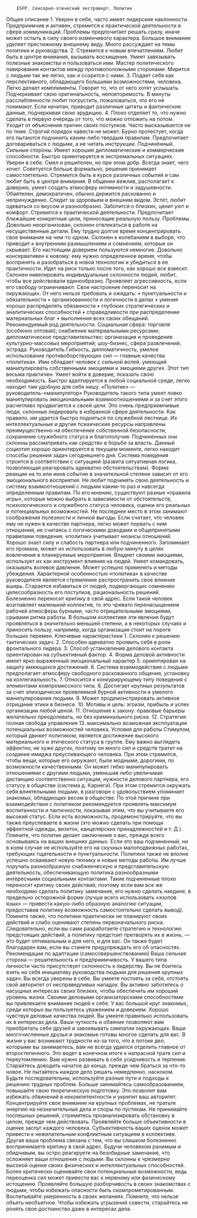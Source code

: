         ESFP. Сенсорно-этический экстраверт. Политик
Общее описание
    1. Уверен в себе, часто имеет лидерские наклонности. Предприимчив и активен, стремится к практической деятельности в сфере коммуникаций. Проблемы предпочитает решать сразу, иначе может остыть в силу своего изменчивого характера. Большое внимание уделяет престижному внешнему виду. Много рассуждает на темы политики и руководства. 
    2. Стремится к новым впечатлениям. Любит быть в центре внимания, вызывать восхищение. Умеет завязывать полезные знакомства и пользоваться ими. Мастер политического лавирования контактов между противоположными сторонами. Мирится с людьми так же легко, как и ссорится с ними. 
    3. Подает себя как перспективного, обладающего большими возможностями, человека. Легко делает комплименты. Говорит то, что от него хотят услышать. Подчеркивает свою оригинальность, неповторимость. В минуты расслабленности любит погрустить, пожаловаться, что его не понимают. Если начитан, приводит различные цитаты и фактические данные, подчеркивая свою эрудицию. 
    4. Плохо отделяет то, что нужно сделать в первую очередь от того, что можно отложить на потом. Уходит от объяснения причин своих поступков. Часто высказывается не по теме. Строгий порядок навести не может. Бурно протестует, когда его пытаются подчинить каким-либо твердым правилам. Предпочитает договариваться с людьми, а не читать инструкции. 
Подчинённый. 
Сильные стороны.
Имеет хорошие дипломатические и коммерческие способности. Быстро ориентируется в экстремальных ситуациях. Уверен в себе. Смел и решителен, но при этом добр. Всегда знает, чего хочет. Советуется больше формально, решения принимает самостоятельно. Стремится быть в курсе различных событий и сам любит быть в центре внимания. В общении вежлив, располагает к доверию, умеет создать атмосферу интимности и задушевности. Обаятелен, демократичен, обычно держится раскованно и непринужденно. Следит за здоровьем и внешним видом. Эстет, любит одеваться со вкусом и разнообразно. Заботится о близких, ценит уют и комфорт. Стремится к практической деятельности. Предпочитает ближайшие конкретные цели, приносящие реальную пользу. 
Проблемы. 
Довольно неорганизован, склонен отвлекаться в работе на несущественные детали. Ему трудно долгое время концентрировать свое внимание на чем-то одном. Склонен к колебаниям в выборе, что приводит к внутренним размышлениям и сомнениям, которые он скрывает. Его настоящим доверием пользуются немногие. Довольно консервативен к новому: ему нужно определенное время, чтобы воспринять и разобраться в новой технологии и убедиться в ее практичности. Идет на риск только после того, как хорошо все взвесит. Склонен нивелировать индивидуальные склонности людей, любит, чтобы все действовали единообразно. Проявляет агрессивность, если его свободу ограничивают. Свое настроение переносит на окружающих. 
От него нельзя требовать и ожидать: 
    • пунктуальности и обязательности 
    • организованности и логичности в делах 
    • умения хорошо распределять обязанности 
    • глубоких стратегических и аналитических способностей 
    • справедливости при распределении материальных благ 
    • выполнения всех своих обещаний. 
Рекомендуемый род деятельности. 
Социальная сфера: торговля (особенно оптовая); снабжение материальными ресурсами; дипломатическое представительство; организация и проведение культурно-массовых мероприятий; шоу-бизнес, сфера развлечений, эстрада. 
Руководитель
Гибкость, дипломатичность, умелое использование противоборствующих сил — главные качества «политика». Ими обладает человек с сильной волей, умеющий манипулировать собственными эмоциями и эмоциями других. Этот тип весьма практичен. Умеет войти в доверие, показать свою необходимость. Быстро адаптируется в любой социальной среде, легко находит там удобную для себя нишу. 
«Политик» — руководитель-«манипулятор» 
Руководитель такого типа умеет ловко манипулировать эмоциональными взаимоотношениями и за счет этого расчетливо продвигается к своей цели. Это очень предприимчивые люди, склонные лидировать в избранной сфере деятельности. Как правило, им удается быстро подняться по служебной лестнице. Их интеллектуальные и другие психические ресурсы направлены преимущественно на обеспечение собственной безопасности, сохранение служебного статуса и благополучия. Подчиненных они склонны рассматривать как средство в борьбе за власть. Данный социотип хорошо ориентируется в текущем моменте, легко находит способы решения задач сегодняшнего дня. Система поведения строится в соответствии с ситуацией (развита ситуативная логика, позволяющая реагировать адекватно обстоятельствам). Форма реакции на то или иное событие в значительной степени зависит от его эмоционального восприятия. Не любит подчинять свою деятельность и систему взаимоотношений с людьми каким-то раз и навсегда определенным правилам. По его мнению, существуют разные «правила игры», которые можно выбрать в зависимости от обстоятельств, психологического и служебного статуса человека, оценки его реальных и потенциальных возможностей. Не последнее место в этом занимают соображения полезности и личной выгоды. Если считает, что человек ему не нужен в качестве партнера, легко может порвать с ним отношения, не считаясь с логическими доводами и общепринятыми правилами поведения. «политик» учитывает нюансы отношений. Хорошо знает силу и слабость партнера или подчиненного. Запоминает его промахи, может их использовать в любую минуту в целях вовлечения в планируемые мероприятия. Владеет своими эмоциями, использует их как инструмент влияния на людей. Умеет командовать, оказывать волевое давление. Может успешно применять и методы убеждения. Характерной особенностью «политика» в качестве руководителя является стремление распространить свое влияние вширь. Старается избавиться от людей, подвергающих сомнению целесообразность его поступков, рациональность решений. Болезненно переносит критику в свой адрес. Если такой человек возглавляет маленький коллектив, то это чревато перенасыщением рабочей атмосферы бурными, часто отрицательными эмоциями, срывами ритма работы. В большом коллективе эти явления будут проявляться в значительно меньшей степени, а в некоторых случаях и приносить пользу, например, когда организация стоит на пороге больших перемен. 
Ключевые характеристики
    1. Склонен к решению тактических задач. 
    2. Способен адекватно проявить себя в роли фронтального лидера. 
    3. Способ установления делового контакта ориентирован на субъективный фактор. 
    4. Форма деловой активности имеет ярко выраженный эмоциональный характер 
    5. ориентирован на защиту имеющихся достижений. 
    6. Система взаимодействия с людьми предполагает атмосферу свободного раскованного общения, установку на коллегиальность. 
    7. Относится к конкурирующему типу поведения с элементами компромиссного типа. 
    8. Достигает крупных результатов за счет эпизодически проявляемой бурной активности и умелого манипулирования людьми. 
    9. Может продемонстрировать активное отрицание этики в бизнесе. 
    10. Мотивы и цель: эгоизм, прибыль и успех организации любой ценой. 
    11. Отношение к закону: правовые барьеры желательно преодолевать, но без криминального риска. 
    12. Стратегия: полная свобода управления 
    13. максимально возможная эксплуатация потенциальных возможностей человека. 
Условия для работы
Стимулом, который движет политиком, является достижение высокого материального и этического статуса в группе. Ему важно выглядеть эффектно, не хуже других, поэтому он много сил и средств тратит на создание имиджа преуспевающего человека. При этом стремится, чтобы вещи, которые его окружают, были модными, дорогими, по возможности качественными. Он может гибко манипулировать отношениями с другими людьми, уменьшая либо увеличивая дистанцию соответственно ситуации, нужности делового партнера, его статусу в обществе (система д. Карнеги). При этом стремится окружать себя влиятельными людьми, в разговоре с удовольствием упоминает знакомых, обладающих весом в обществе. По этой причине при взаимодействии с политиком рекомендуется проявлять максимум воспитанности и тактичности, показывая этим, что вы учитываете его высокий статус. Если есть возможность, продемонстрируйте, что вы также преуспеваете в жизни (это можно сделать при помощи эффектной одежды, визиток, канцелярских принадлежностей и т. Д.). Помните, что политик делает заключение о вас, прежде всего основываясь на ваших внешних данных. Если это ваш подчиненный, ни в коем случае не используйте его на скучных малоподвижных работах, требующих тщательности и пунктуальности. Политики также не вполне успешно осваивают новую технику и новые методы работы. Им лучше поручать разнообразную снабженческую и представительскую деятельность, обеспечивающую политика разнообразными интересными социальными контактами. Такие подчиненные плохо переносят критику своих действий, поэтому если вам все же необходимо сделать политику замечание, его нужно сделать наедине, в предельно осторожной форме (лучше всего использовать «эзопов язык» — привести какую-либо образную аналогию ситуации, предоставив политику возможность самостоятельно сделать вывод). Помните также, что политики практически не планируют своих действий и слабо оценивают степень первоначального риска. Следовательно, если вы сами разработаете стратегию и технологию предстоящих действий, а политику предстоит претворять их в жизнь, — это будет оптимальным и для него, и для вас. Он также будет благодарен вам, если вы станете предупреждать его об опасностях. 
Рекомендации по адаптации (самосовершенствованию)
Ваша сильная сторона — решительность и предприимчивость. У вашего типа личности часто присутствует склонность к лидерству. Вы не боитесь взять на себя инициативу руководства людьми для решения крупных задач. Вы всегда уверены в себе. 
Вы умеете постоять за себя, отстоять свой авторитет от несправедливых нападок. Вы активно заботитесь о насущных интересах своих близких, чтобы обеспечить им хороший уровень жизни. Своими деловыми организаторскими способностями вы привлекаете внимание людей к себе. У вас большой круг знакомых, среди которых вы пользуетесь уважением и доверием. Хорошо чувствуя деловые качества людей. Вы умеете правильно использовать их в интересах дела. 
Ваши чуткость и обаяние позволяют вам приобретать себе друзей и завоевывать симпатии окружающих. Ваши многочисленные друзья и знакомые готовы многое сделать для вас. 
В жизни у вас возникают трудности из-за того, что в потоке дел, которыми вы занимаетесь, вам не всегда удается отделить главное от второстепенного. Это ведет в конечном итоге к напрасной трате сил и переутомлению. 
Вам нужно развивать в себе усидчивость и терпение. Старайтесь доводить начатое до конца, прежде чем браться за что-то новое. Не пытайтесь каждое дело решать немедленно, наскоком. Будьте последовательны, используйте разные пути и подходы к решению трудных проблем. 
Больше занимайтесь самообразованием, повышайте свою теоретическую подготовку. Это позволит вам избежать обвинений в некомпетентности и укрепит ваш авторитет. 
Концентрируйте свое внимание на крупных проблемах, не тратьте энергию на незначительные дела и споры по пустякам. 
Не принимайте поспешных решений, стремитесь проанализировать обстановку в целом, прежде чем действовать. Проявляйте больше объективности в оценке заслуг каждого человека. Субъективность ваших оценок может привести к нежелательным конфликтным ситуациям в коллективе. 
Другая ваша проблема связана с тем, что вы слишком болезненно воспринимаете критику в свой адрес. Будучи человеком ранимым и обидчивым, вы остро реагируете на безобидные замечания, что осложняет ваши отношения с людьми. 
Вы склонны к чрезмерно высокой оценке своих физических и интеллектуальных способностей. Более критически оценивайте свои потенциальные возможности, ведь переоценка сил может привести вас к нервному или физическому истощению.
Проявляйте большую разборчивость в своих знакомствах с людьми, чтобы избежать опасности быть скомпрометированным. Воспитывайте умеренность в своих желаниях. Помните, что нельзя объять необъятное. Чтобы избежать угрызений совести, старайтесь не ронять свое достоинство даже в интересах дела. 
    
